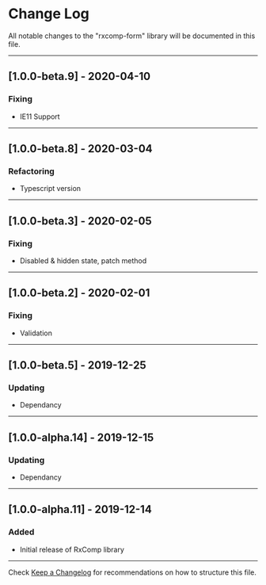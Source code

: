 # Change Log
All notable changes to the "rxcomp-form" library will be documented in this file.

---

## [1.0.0-beta.9] - 2020-04-10
### Fixing
- IE11 Support

---

## [1.0.0-beta.8] - 2020-03-04
### Refactoring
- Typescript version

---

## [1.0.0-beta.3] - 2020-02-05
### Fixing
- Disabled & hidden state, patch method

---

## [1.0.0-beta.2] - 2020-02-01
### Fixing
- Validation

---

## [1.0.0-beta.5] - 2019-12-25
### Updating
- Dependancy

---

## [1.0.0-alpha.14] - 2019-12-15
### Updating
- Dependancy

---

## [1.0.0-alpha.11] - 2019-12-14
### Added
- Initial release of RxComp library

---

Check [Keep a Changelog](http://keepachangelog.com/) for recommendations on how to structure this file.
